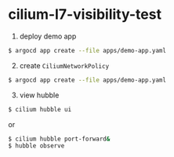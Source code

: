 # cilium-l7-visibility-test

1. deploy demo app
```bash
$ argocd app create --file apps/demo-app.yaml 
```

2. create `CiliumNetworkPolicy`
```bash
$ argocd app create --file apps/demo-app.yaml 
```

3. view hubble
```bash
$ cilium hubble ui
```

or

```bash
$ cilium hubble port-forward&
$ hubble observe
```